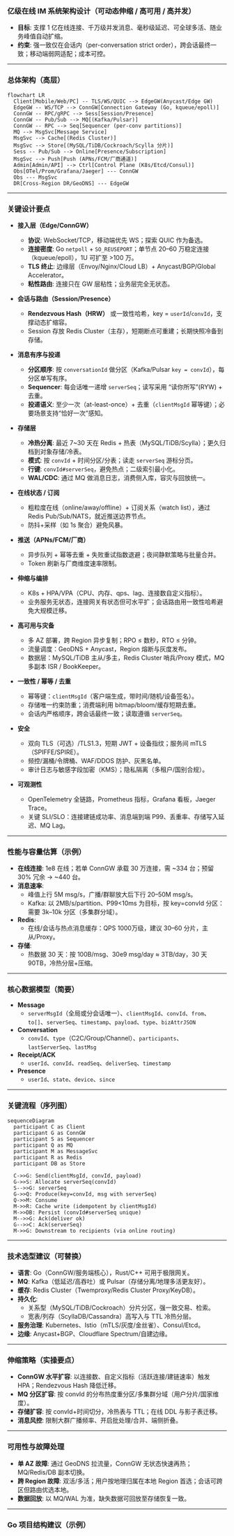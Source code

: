 ### 亿级在线 IM 系统架构设计（可动态伸缩 / 高可用 / 高并发）

- **目标**: 支撑 1 亿在线连接、千万级并发消息、毫秒级延迟、可全球多活、随业务峰值自动扩缩。
- **约束**: 强一致仅在会话内（per-conversation strict order），跨会话最终一致；移动端弱网适配；成本可控。

---

### 总体架构（高层）
```mermaid
flowchart LR
  Client[Mobile/Web/PC] -- TLS/WS/QUIC --> EdgeGW(Anycast/Edge GW)
  EdgeGW -- WS/TCP --> ConnGW[Connection Gateway (Go, kqueue/epoll)]
  ConnGW -- RPC/gRPC --> Sess[Session/Presence]
  ConnGW -- Pub/Sub --> MQ[(Kafka/Pulsar)]
  ConnGW -- RPC --> Seq[Sequencer (per-conv partitions)]
  MQ --> MsgSvc[Message Service]
  MsgSvc --> Cache[(Redis Cluster)]
  MsgSvc --> Store[(MySQL/TiDB/Cockroach/Scylla 分片)]
  Sess -- Pub/Sub --> Online[Presence/Subscription]
  MsgSvc --> Push[Push (APNs/FCM/厂商通道)]
  Admin[Admin/API] --> Ctrl[Control Plane (K8s/Etcd/Consul)]
  Obs[OTel/Prom/Grafana/Jaeger] --- ConnGW
  Obs --- MsgSvc
  DR[Cross-Region DR/GeoDNS] --- EdgeGW
```

---

### 关键设计要点

- **接入层（Edge/ConnGW）**
  - **协议**: WebSocket/TCP，移动端优先 WS；探索 QUIC 作为备选。
  - **连接密度**: Go `netpoll` + `SO_REUSEPORT`；单节点 20–60 万稳定连接（kqueue/epoll），1U 可扩至 >100 万。
  - **TLS 终止**: 边缘层（Envoy/Nginx/Cloud LB）+ Anycast/BGP/Global Accelerator。
  - **粘性路由**: 连接只在 GW 层粘性；业务层完全无状态。

- **会话与路由（Session/Presence）**
  - **Rendezvous Hash（HRW）** 或一致性哈希，key = `userId`/`convId`，支撑动态扩缩容。
  - Session 存放 Redis Cluster（主存），短期断点可重建；长期快照冷备到存储。

- **消息有序与投递**
  - **分区顺序**: 按 `conversationId` 做分区（Kafka/Pulsar `key = convId`），每分区单写有序。
  - **Sequencer**: 每会话唯一递增 `serverSeq`；读写采用 “读你所写”(RYW) + 去重。
  - **投递语义**: 至少一次（at-least-once）+ 去重（`clientMsgId` 幂等键）；必要场景支持“恰好一次”感知。

- **存储层**
  - **冷热分离**: 最近 7~30 天在 Redis + 热表（MySQL/TiDB/Scylla）；更久归档到对象存储/冷表。
  - **模式**: 按 `convId` + 时间分区/分表；读走 `serverSeq` 游标分页。
  - **行键**: `convId#serverSeq`，避免热点；二级索引最小化。
  - **WAL/CDC**: 通过 MQ 做消息日志，消费侧入库，容灾与回放统一。

- **在线状态 / 订阅**
  - 粗粒度在线（online/away/offline）+ 订阅关系（watch list），通过 Redis Pub/Sub/NATS，就近推送边界节点。
  - 防抖+采样（如 1s 聚合）避免风暴。

- **推送（APNs/FCM/厂商）**
  - 异步队列 + 幂等去重 + 失败重试指数退避；夜间静默策略与批量合并。
  - Token 刷新与厂商维度速率限制。

- **伸缩与编排**
  - K8s + HPA/VPA（CPU、内存、qps、lag、连接数自定义指标）。
  - 业务服务无状态，连接网关有状态但可水平扩；会话路由用一致性哈希避免大规模迁移。

- **高可用与灾备**
  - 多 AZ 部署，跨 Region 异步复制；RPO ≤ 数秒，RTO ≤ 分钟。
  - 流量调度：GeoDNS + Anycast，Region 熔断与灰度发布。
  - 数据层：MySQL/TiDB 主从/多主，Redis Cluster 哨兵/Proxy 模式，MQ 多副本 ISR / BookKeeper。

- **一致性 / 幂等 / 去重**
  - 幂等键：`clientMsgId`（客户端生成，带时间/随机/设备签名）。
  - 存储唯一约束防重；消费端利用 bitmap/bloom/缓存短期去重。
  - 会话内严格顺序，跨会话最终一致；读取遵循 `serverSeq`。

- **安全**
  - 双向 TLS（可选）/TLS1.3，短期 JWT + 设备指纹；服务间 mTLS（SPIFFE/SPIRE）。
  - 频控/漏桶/令牌桶、WAF/DDOS 防护、灰黑名单。
  - 审计日志与敏感字段加密（KMS）；隐私隔离（多租户/国别合规）。

- **可观测性**
  - OpenTelemetry 全链路，Prometheus 指标，Grafana 看板，Jaeger Trace。
  - 关键 SLI/SLO：连接建链成功率、消息端到端 P99、丢重率、存储写入延迟、MQ Lag。

---

### 性能与容量估算（示例）

- **在线连接**: 1e8 在线；若单 ConnGW 承载 30 万连接，需 ~334 台；预留 30% 冗余 → ~440 台。
- **消息速率**:
  - 峰值上行 5M msg/s，广播/群聊放大后下行 20–50M msg/s。
  - Kafka: 以 2MB/s/partition、P99<10ms 为目标，按 key=convId 分区：需要 3k–10k 分区（多集群分域）。
- **Redis**:
  - 在线/会话与热点消息缓存：QPS 1000万级，建议 30–60 分片，主从/Proxy。
- **存储**:
  - 热数据 30 天：按 100B/msg、30e9 msg/day ≈ 3TB/day，30 天 90TB，冷热分层+压缩。

---

### 核心数据模型（简要）

- **Message**
  - `serverMsgId`（全局或分会话唯一）、`clientMsgId`、`convId`、`from`、`to[]`、`serverSeq`、`timestamp`、`payload`、`type`、`bizAttrJSON`
- **Conversation**
  - `convId`、`type`（C2C/Group/Channel）、`participants`、`lastServerSeq`、`lastMsg`
- **Receipt/ACK**
  - `userId`、`convId`、`readSeq`、`deliverSeq`、`timestamp`
- **Presence**
  - `userId`、`state`、`device`、`since`

---

### 关键流程（序列图）

```mermaid
sequenceDiagram
  participant C as Client
  participant G as ConnGW
  participant S as Sequencer
  participant Q as MQ
  participant M as MessageSvc
  participant R as Redis
  participant DB as Store

  C->>G: Send(clientMsgId, convId, payload)
  G->>S: Allocate serverSeq(convId)
  S-->>G: serverSeq
  G->>Q: Produce(key=convId, msg with serverSeq)
  Q->>M: Consume
  M->>R: Cache write (idempotent by clientMsgId)
  M->>DB: Persist (convId#serverSeq unique)
  M-->>G: Ack(deliver ok)
  G-->>C: Ack(serverSeq)
  M->>G: Downstream to recipients (via online routing)
```

---

### 技术选型建议（可替换）

- **语言**: Go（ConnGW/服务端核心），Rust/C++ 可用于极限网关。
- **MQ**: Kafka（低延迟/高吞吐）或 Pulsar（存储分离/地理多活更友好）。
- **缓存**: Redis Cluster（Twemproxy/Redis Cluster Proxy/KeyDB）。
- **持久化**: 
  - 关系型（MySQL/TiDB/Cockroach）分片分区，强一致交易、检索。
  - 宽表/列存（ScyllaDB/Cassandra）高写入与 TTL 冷热分层。
- **服务治理**: Kubernetes、Istio（mTLS/灰度/金丝雀）、Consul/Etcd。
- **边缘**: Anycast+BGP、Cloudflare Spectrum/自建边缘。

---

### 伸缩策略（实操要点）

- **ConnGW 水平扩容**: 以连接数、自定义指标（活跃连接/建链速率）触发 HPA；Rendezvous Hash 降低迁移。
- **MQ 分区扩容**: 按 convId 的分布热度重分区/多集群分域（用户分片/国家维度）。
- **存储扩容**: 按 convId+时间切分，冷热表与 TTL；在线 DDL 与影子表迁移。
- **消息风控**: 限制大群广播频率、开启批处理/合并、端侧折叠。

---

### 可用性与故障处理

- **单 AZ 故障**: 通过 GeoDNS 拉流量，ConnGW 无状态快速再热；MQ/Redis/DB 副本切换。
- **跨 Region 故障**: 双活/多活；用户按地理归属在本地 Region 首选；会话可跨区但路由优选本地。
- **数据回放**: 以 MQ/WAL 为准，缺失数据可回放至存储恢复一致。

---

### Go 项目结构建议（示例）
